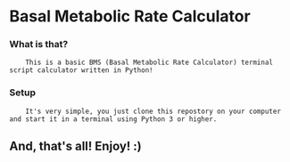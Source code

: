 # Basal Metabolic Rate Calculator
### What is that?
 		This is a basic BMS (Basal Metabolic Rate Calculator) terminal script calculator written in Python!

### Setup
		It's very simple, you just clone this repostory on your computer and start it in a terminal using Python 3 or higher.

## And, that's all! Enjoy! :)
